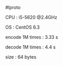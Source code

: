 #lproto

CPU : i5-5620 @2.4GHz

OS : CentOS 6.3

encode 1M times : 3.33 s

decode 1M times : 4.4 s

size : 64 bytes
